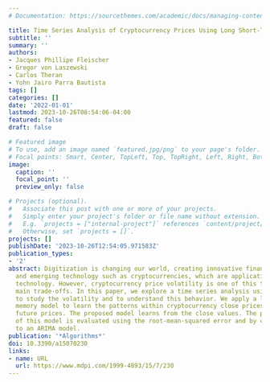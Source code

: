 ```yaml
---
# Documentation: https://sourcethemes.com/academic/docs/managing-content/

title: Time Series Analysis of Cryptocurrency Prices Using Long Short-Term Memory
subtitle: ''
summary: ''
authors:
- Jacques Phillipe Fleischer
- Gregor von Laszewski
- Carlos Theran
- Yohn Jairo Parra Bautista
tags: []
categories: []
date: '2022-01-01'
lastmod: 2023-10-26T08:54:06-04:00
featured: false
draft: false

# Featured image
# To use, add an image named `featured.jpg/png` to your page's folder.
# Focal points: Smart, Center, TopLeft, Top, TopRight, Left, Right, BottomLeft, Bottom, BottomRight.
image:
  caption: ''
  focal_point: ''
  preview_only: false

# Projects (optional).
#   Associate this post with one or more of your projects.
#   Simply enter your project's folder or file name without extension.
#   E.g. `projects = ["internal-project"]` references `content/project/deep-learning/index.md`.
#   Otherwise, set `projects = []`.
projects: []
publishDate: '2023-10-26T12:54:05.971583Z'
publication_types:
- '2'
abstract: Digitization is changing our world, creating innovative finance channels
  and emerging technology such as cryptocurrencies, which are applications of blockchain
  technology. However, cryptocurrency price volatility is one of this technology&rsquo;s
  main trade-offs. In this paper, we explore a time series analysis using deep learning
  to study the volatility and to understand this behavior. We apply a long short-term
  memory model to learn the patterns within cryptocurrency close prices and to predict
  future prices. The proposed model learns from the close values. The performance
  of this model is evaluated using the root-mean-squared error and by comparing it
  to an ARIMA model.
publication: '*Algorithms*'
doi: 10.3390/a15070230
links:
- name: URL
  url: https://www.mdpi.com/1999-4893/15/7/230
---
```

